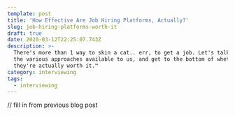 ```yaml
---
template: post
title: 'How Effective Are Job Hiring Platforms, Actually?'
slug: job-hiring-platforms-worth-it
draft: true
date: 2020-03-12T22:25:07.743Z
description: >-
  There's more than 1 way to skin a cat.. err, to get a job. Let's talk about
  the various approaches available to us, and get to the bottom of whether
  they're actually worth it.™
category: interviewing
tags:
  - interviewing
---
```

// fill in from previous blog post